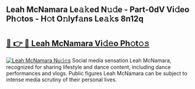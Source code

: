 ## Leah McNamara Le𝚊𝚔ed N𝚞𝚍e - Part-0dV Vi𝚍eo Ph𝚘tos - H𝚘t O𝚗lyf𝚊ns Le𝚊𝚔s 8n12q

# <h2><a href="http://hf00ut.feru.top/?c=Leah+McNamara">🔗 👉 🔴 Leah McNamara Vi𝚍𝚎o Ph𝚘t𝚘𝚜</a></h2>

[![Leah McNamara Nu𝚍𝚎s](https://i.imgur.com/0TWrTi3.gif)](http://hf00ut.feru.top/?c=Leah+McNamara)
Social media sensation Leah McNamara, recognized for sharing lifestyle and dance content, including dance performances and vlogs. Public figures Leah McNamara can be subject to intense media scrutiny of their personal lives. 
